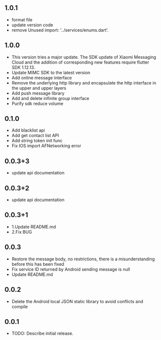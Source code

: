 ## 1.0.1
* format file
* update version code
* remove  Unused import: '../services/enums.dart'.

## 1.0.0
* This version tries a major update. The SDK update of Xiaomi Messaging Cloud and the addition of corresponding new features require flutter SDK 1.12.13.
* Update MIMC SDK to the latest version
* Add online message interface
* Remove the underlying http library and encapsulate the http interface in the upper and upper layers
* Add push message library
* Add and delete infinite group interface
* Purify sdk reduce volume


## 0.1.0
* Add blacklist api
* Add get contact list API
* Add string token init func
* Fix IOS import AFNetworking error

## 0.0.3+3
* update api documentation


## 0.0.3+2
* update api documentation


## 0.0.3+1
* 1.Update README.md
* 2.Fix BUG


## 0.0.3

* Restore the message body, no restrictions, there is a misunderstanding before this has been fixed
* Fix service ID returned by Android sending message is null
* Update README.md


## 0.0.2

* Delete the Android local JSON static library to avoid conflicts and compile



## 0.0.1

* TODO: Describe initial release.